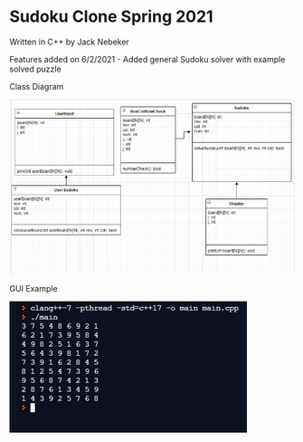 # Sudoku Clone Spring 2021
Written in C++ by Jack Nebeker

Features added on 6/2/2021 - Added general Sudoku solver with example solved puzzle

Class Diagram

![Image of Class Diagram](https://github.com/StayFrostyLads/CPP/blob/gh-pages/images/sudokuclassdiagramphase3.PNG)

GUI Example 

![Image of GUI](https://github.com/StayFrostyLads/CPP/blob/gh-pages/images/sudokusolverguiphase2.PNG)
